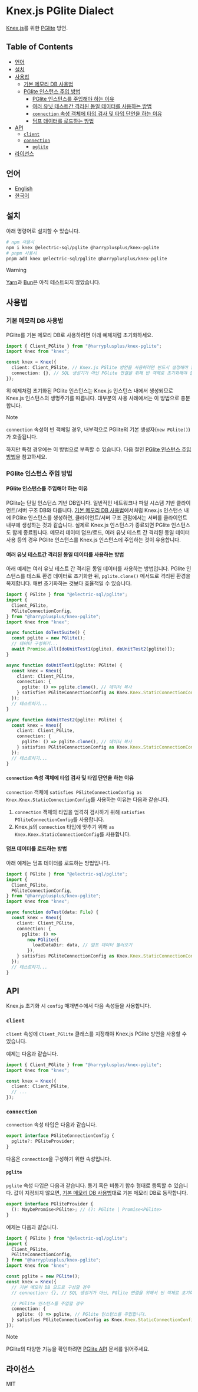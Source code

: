 # Knex.js PGlite Dialect

[Knex.js](https://knexjs.org/)를 위한 [PGlite](https://pglite.dev/) 방언.

## Table of Contents

<!-- toc -->

- [언어](#%EC%96%B8%EC%96%B4)
- [설치](#%EC%84%A4%EC%B9%98)
- [사용법](#%EC%82%AC%EC%9A%A9%EB%B2%95)
  - [기본 메모리 DB 사용법](#%EA%B8%B0%EB%B3%B8-%EB%A9%94%EB%AA%A8%EB%A6%AC-db-%EC%82%AC%EC%9A%A9%EB%B2%95)
  - [PGlite 인스턴스 주입 방법](#pglite-%EC%9D%B8%EC%8A%A4%ED%84%B4%EC%8A%A4-%EC%A3%BC%EC%9E%85-%EB%B0%A9%EB%B2%95)
    - [PGlite 인스턴스를 주입해야 하는 이유](#pglite-%EC%9D%B8%EC%8A%A4%ED%84%B4%EC%8A%A4%EB%A5%BC-%EC%A3%BC%EC%9E%85%ED%95%B4%EC%95%BC-%ED%95%98%EB%8A%94-%EC%9D%B4%EC%9C%A0)
    - [여러 유닛 테스트간 격리된 동일 데이터를 사용하는 방법](#%EC%97%AC%EB%9F%AC-%EC%9C%A0%EB%8B%9B-%ED%85%8C%EC%8A%A4%ED%8A%B8%EA%B0%84-%EA%B2%A9%EB%A6%AC%EB%90%9C-%EB%8F%99%EC%9D%BC-%EB%8D%B0%EC%9D%B4%ED%84%B0%EB%A5%BC-%EC%82%AC%EC%9A%A9%ED%95%98%EB%8A%94-%EB%B0%A9%EB%B2%95)
    - [`connection` 속성 객체에 타입 검사 및 타입 단언을 하는 이유](#connection-%EC%86%8D%EC%84%B1-%EA%B0%9D%EC%B2%B4%EC%97%90-%ED%83%80%EC%9E%85-%EA%B2%80%EC%82%AC-%EB%B0%8F-%ED%83%80%EC%9E%85-%EB%8B%A8%EC%96%B8%EC%9D%84-%ED%95%98%EB%8A%94-%EC%9D%B4%EC%9C%A0)
    - [덤프 데이터를 로드하는 방법](#%EB%8D%A4%ED%94%84-%EB%8D%B0%EC%9D%B4%ED%84%B0%EB%A5%BC-%EB%A1%9C%EB%93%9C%ED%95%98%EB%8A%94-%EB%B0%A9%EB%B2%95)
- [API](#api)
  - [`client`](#client)
  - [`connection`](#connection)
    - [`pglite`](#pglite)
- [라이선스](#%EB%9D%BC%EC%9D%B4%EC%84%A0%EC%8A%A4)

<!-- tocstop -->

## 언어

- [English](/README.md)
- [한국어](/README.ko.md)

## 설치

아래 명령어로 설치할 수 있습니다.

```sh
# npm 사용시
npm i knex @electric-sql/pglite @harryplusplus/knex-pglite
# pnpm 사용시
pnpm add knex @electric-sql/pglite @harryplusplus/knex-pglite
```

> [!WARNING]
> [Yarn](https://yarnpkg.com/)과 [Bun](https://bun.com/)은 아직 테스트되지 않았습니다.

## 사용법

### 기본 메모리 DB 사용법

PGlite를 기본 메모리 DB로 사용하려면 아래 예제처럼 초기화하세요.

```typescript
import { Client_PGlite } from "@harryplusplus/knex-pglite";
import Knex from "knex";

const knex = Knex({
  client: Client_PGlite, // Knex.js PGlite 방언을 사용하려면 반드시 설정해야 합니다.
  connection: {}, // SQL 생성기가 아닌 PGlite 연결을 위해 빈 객체로 초기화해야 합니다.
});
```

위 예제처럼 초기화된 PGlite 인스턴스는 Knex.js 인스턴스 내에서 생성되므로 Knex.js 인스턴스의 생명주기를 따릅니다.
대부분의 사용 사례에서는 이 방법으로 충분합니다.

> [!NOTE]
> `connection` 속성이 빈 객체일 경우, 내부적으로 PGlite의 기본 생성자(`new PGlite()`)가 호출됩니다.

하지만 특정 경우에는 이 방법으로 부족할 수 있습니다.
다음 절인 [PGlite 인스턴스 주입 방법](#pglite-%EC%9D%B8%EC%8A%A4%ED%84%B4%EC%8A%A4-%EC%A3%BC%EC%9E%85-%EB%B0%A9%EB%B2%95)을 참고하세요.

### PGlite 인스턴스 주입 방법

#### PGlite 인스턴스를 주입해야 하는 이유

PGlite는 단일 인스턴스 기반 DB입니다.
일반적인 네트워크나 파일 시스템 기반 클라이언트/서버 구조 DB와 다릅니다.
[기본 메모리 DB 사용법](#%EA%B8%B0%EB%B3%B8-%EB%A9%94%EB%AA%A8%EB%A6%AC-db-%EC%82%AC%EC%9A%A9%EB%B2%95)에서처럼 Knex.js 인스턴스 내에 PGlite 인스턴스를 생성하면, 클라이언트/서버 구조 관점에서는 서버를 클라이언트 내부에 생성하는 것과 같습니다.
실제로 Knex.js 인스턴스가 종료되면 PGlite 인스턴스도 함께 종료됩니다.
메모리 데이터 덤프/로드, 여러 유닛 테스트 간 격리된 동일 데이터 사용 등의 경우 PGlite 인스턴스를 Knex.js 인스턴스에 주입하는 것이 유용합니다.

#### 여러 유닛 테스트간 격리된 동일 데이터를 사용하는 방법

아래 예제는 여러 유닛 테스트 간 격리된 동일 데이터를 사용하는 방법입니다.
PGlite 인스턴스를 테스트 환경 데이터로 초기화한 뒤, `pglite.clone()` 메서드로 격리된 환경을 복제합니다.
매번 초기화하는 것보다 효율적일 수 있습니다.

```typescript
import { PGlite } from "@electric-sql/pglite";
import {
  Client_PGlite,
  PGliteConnectionConfig,
} from "@harryplusplus/knex-pglite";
import Knex from "knex";

async function doTestSuite() {
  const pglite = new PGlite();
  // 데이터 구성하기...
  await Promise.all([doUnitTest1(pglite), doUnitTest2(pglite)]);
}

async function doUnitTest1(pglite: PGlite) {
  const knex = Knex({
    client: Client_PGlite,
    connection: {
      pglite: () => pglite.clone(), // 데이터 복사
    } satisfies PGliteConnectionConfig as Knex.Knex.StaticConnectionConfig,
  });
  // 테스트하기...
}

async function doUnitTest2(pglite: PGlite) {
  const knex = Knex({
    client: Client_PGlite,
    connection: {
      pglite: () => pglite.clone(), // 데이터 복사
    } satisfies PGliteConnectionConfig as Knex.Knex.StaticConnectionConfig,
  });
  // 테스트하기...
}
```

#### `connection` 속성 객체에 타입 검사 및 타입 단언을 하는 이유

`connection` 객체에 `satisfies PGliteConnectionConfig as Knex.Knex.StaticConnectionConfig`를 사용하는 이유는 다음과 같습니다.

1. `connection` 객체의 타입을 엄격히 검사하기 위해 `satisfies PGliteConnectionConfig`를 사용합니다.
2. Knex.js의 `connection` 타입에 맞추기 위해 `as Knex.Knex.StaticConnectionConfig`를 사용합니다.

#### 덤프 데이터를 로드하는 방법

아래 예제는 덤프 데이터를 로드하는 방법입니다.

```typescript
import { PGlite } from "@electric-sql/pglite";
import {
  Client_PGlite,
  PGliteConnectionConfig,
} from "@harryplusplus/knex-pglite";
import Knex from "knex";

async function doTest(data: File) {
  const knex = Knex({
    client: Client_PGlite,
    connection: {
      pglite: () =>
        new PGlite({
          loadDataDir: data, // 덤프 데이터 불러오기
        }),
    } satisfies PGliteConnectionConfig as Knex.Knex.StaticConnectionConfig,
  });
  // 테스트하기...
}
```

## API

Knex.js 초기화 시 `config` 매개변수에서 다음 속성들을 사용합니다.

### `client`

`client` 속성에 `Client_PGlite` 클래스를 지정해야 Knex.js PGlite 방언을 사용할 수 있습니다.

예제는 다음과 같습니다.

```typescript
import { Client_PGlite } from "@harryplusplus/knex-pglite";
import Knex from "knex";

const knex = Knex({
  client: Client_PGlite,
  // ...
});
```

### `connection`

`connection` 속성 타입은 다음과 같습니다.

```typescript
export interface PGliteConnectionConfig {
  pglite?: PGliteProvider;
}
```

다음은 `connection`을 구성하기 위한 속성입니다.

#### `pglite`

`pglite` 속성 타입은 다음과 같습니다.
동기 혹은 비동기 함수 형태로 등록할 수 있습니다.
값이 지정되지 않으면, [기본 메모리 DB 사용법](#%EA%B8%B0%EB%B3%B8-%EB%A9%94%EB%AA%A8%EB%A6%AC-db-%EC%82%AC%EC%9A%A9%EB%B2%95)대로 기본 메모리 DB로 동작합니다.

```typescript
export interface PGliteProvider {
  (): MaybePromise<PGlite>; // (): PGlite | Promise<PGlite>
}
```

예제는 다음과 같습니다.

```typescript
import { PGlite } from "@electric-sql/pglite";
import {
  Client_PGlite,
  PGliteConnectionConfig,
} from "@harryplusplus/knex-pglite";
import Knex from "knex";

const pglite = new PGlite();
const knex = Knex({
  // 기본 메모리 DB 모드로 구성할 경우
  // connection: {}, // SQL 생성기가 아닌, PGlite 연결을 위해서 빈 객체로 초기화해야 합니다.

  // PGlite 인스턴스를 주입할 경우
  connection: {
    pglite: () => pglite, // PGlite 인스턴스를 주입합니다.
  } satisfies PGliteConnectionConfig as Knex.Knex.StaticConnectionConfig,
});
```

> [!NOTE]
> PGlite의 다양한 기능을 확인하려면 [PGlite API](https://pglite.dev/docs/api) 문서를 읽어주세요.

## 라이선스

MIT
